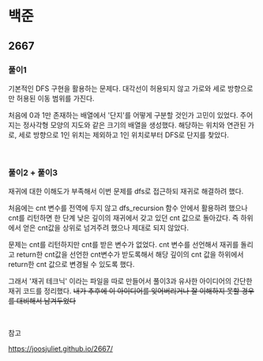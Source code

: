 # 백준

## 2667

### 풀이1

기본적인 DFS 구현을 활용하는 문제다. 대각선이 허용되지 않고 가로와 세로 방향으로만 허용된 이동 범위를 가진다.

처음에 0과 1만 존재하는 배열에서 '단지'를 어떻게 구분할 것인가 고민이 있었다. 주어지는 정사각형 모양의 지도와 같은 크기의 배열을 생성했다. 해당하는 위치와 연관된 가로, 세로 방향으로 1인 위치는 제외하고 1인 위치로부터 DFS로 단지를 찾았다.

<br>

### 풀이2 + 풀이3

재귀에 대한 이해도가 부족해서 이번 문제를 dfs로 접근하되 재귀로 해결하려 했다.

처음에는 cnt 변수를 전역에 두지 않고 dfs_recursion 함수 안에서 활용하려 했으나 cnt를 리턴하면 한 단계 낮은 깊이의 재귀에서 갖고 있던 cnt 값으로 돌아갔다. 즉 하위에서 얻은 cnt값을 상위로 넘겨주려 했으나 제대로 되지 않았다.

문제는 cnt를 리턴하지만 cnt를 받은 변수가 없었다. cnt 변수를 선언해서 재귀를 돌리고 return한 cnt값을 선언한 cnt변수가 받도록해서 해당 깊이의 cnt 값을 하위에서 return한 cnt 값으로 변경될 수 있도록 했다.

그래서 '재귀 테크닉' 이라는 파일을 따로 만들어서 풀이3과 유사한 아이디어의 간단한 재귀 코드를 정리했다. ~~내가 추후에 이 아이디어를 잊어버리거나 잘 이해하지 못할 경우를 대비해서 남겨두었다~~

<br>

참고

https://joosjuliet.github.io/2667/
